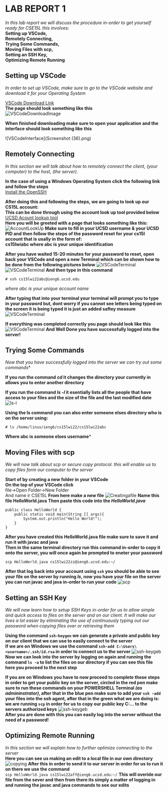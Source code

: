 # LAB REPORT 1
*In this lab report we will discuss the procedure in-order to get yourself ready for CSE15L this involves:* \
**Setting up VSCode,\
 Remotely Connecting,\
 Trying Some Commands,\
 Moving Files with scp,\
 Setting an SSH Key,\
 Optimizing Remote Running** 
 
 
## Setting up VSCode
 *In order to set up VSCode, make sure to go to the VSCode website and download it for your Operating System* 
 
 [VSCode Download Link](https://code.visualstudio.com/)\
 **The page should look something like this**\
 ![VSCodeDownloadImage](https://user-images.githubusercontent.com/97692945/149404004-7b5c36d1-8394-47c4-8254-713639c91914.png)
 
 **When finished downloading make sure to open your application and the interface should look something like this** 
 
 ![VSCodeInterface](Screenshot (36).png)
 
 
## Remotely Connecting
 *In this section we will talk about how to remotely connect the client, (your computer) to the host, (the server).* 
 
 **In the case of using a Windows Operating System click the following link and follow the steps** \
 [Install the OpenSSH](https://docs.microsoft.com/en-us/windows-server/administration/openssh/openssh_install_firstuse) 
 
 **After doing this and following the steps, we are going to look up our CS15L account:** \
 **This can be done through using the account look up tool provided below** \
 [UCSD Acount lookup tool](https://sdacs.ucsd.edu/~icc/index.php) \
 **Here you will be greeted with a page that looks something like this:** \
 ![AccountLookUp](https://user-images.githubusercontent.com/97692945/149406491-da45605c-8537-4249-9e58-20b8dcf336bc.png) 
 **Make sure to fill in your UCSD username & your UCSD PID and then follow the steps of the password reset for your cs15l account that is usally in the form of:** \
 **cs15lwiabc where abc is your unique identification** 
 
 **After you have waited 15-20 minutes for your password to reset, open back your VSCode and open a new Terminal which can be shown how to be done from the following pictures below**
![VSCodeTerminal](https://user-images.githubusercontent.com/97692945/149407233-4ff76a3b-beb7-47dc-845e-4583ddd7de92.png)
![VSCodeTerminal](https://user-images.githubusercontent.com/97692945/149407687-a164d5ab-3504-4aef-94c3-a2af105163f3.jpg)
**And then type in this command**
```
# ssh cs15lwi22abc@ieng6.ucsd.edu
```
*where abc is your unique account name*

**After typing that into your terminal your terminal will prompt you to type in your password but, dont worry if you cannot see letters being typed on the screen it is being typed it is just an added saftey measure** 
![VSCodeTerminal](https://user-images.githubusercontent.com/97692945/149408428-9acd3450-b2f2-4c71-8e17-cdefc6cf7b40.png)

**If everything was completed correctly you page should look like this**
![VSCodeTerminal](https://user-images.githubusercontent.com/97692945/149408679-7fa52e74-9ea9-45ac-b22b-9603ac62b97c.png)
**And Well Done you have successfully logged into the server!**


## Trying Some Commands 
*Now that you have successfully logged into the server we can try out some commands**

**If you run the command *cd* it changes the directory your currently in allows you to enter another directory**

**If you run the command *ls -l* it esentially lists all the people that have access to your files and the size of the file and the last modified date**
![ls-l](https://user-images.githubusercontent.com/97692945/149409849-e3c88022-2ba2-46e6-bc39-d635ec5310f0.png)

**Using the ls command you can also enter someone elses directory who is on the server using:** 
```
# ls /home/linux/ieng6/cs15lwi22/cs15lwi22abc 
```
**Where abc is someone elses username***


## Moving Files with scp
*We will now talk about scp or secure copy protocol. this will enable us to copy files form our computer to the server*

**Start of by creating a new folder in your VSCode** \
**On the top of your VSCode click** \
file->Open Folder->New Folder \
And name ir CSE15L
**From here make a new file**
![Creatingafile](https://user-images.githubusercontent.com/97692945/149411830-a22b48fc-ba8f-4391-b94c-8d200d50ace3.jpg)
**Name this file HelloWorld.java**
**Then paste this code into the *HelloWorld.java***
```
public class HelloWorld {
    public static void main(String [] args){
        System.out.println("Hello World!");
    }
}
```
**After you have created this HelloWorld.java file make sure to save it and run it with javac and java** \
**Then in the same terminal directory run this command in-order to copy it onto the server, you will once again be prompted to eneter your password**
```
scp HelloWorld.java cs15lwi22zz@ieng6.ucsd.edu:~/
```
**After that log back into your account using `ssh` you should be able to see your file on the server by running *ls*, now you have your file on the server you can run javac and java in-order to run your code**
![scp](https://user-images.githubusercontent.com/97692945/149413575-ac59cd32-7b59-40ac-8a49-45fc360aae48.png)


## Setting an SSH Key
*We will now learn how to setup SSH Keys in-order for us to allow simple and quick access to files on the server and on our client. It will make our lives a lot easier by eliminating the use of continuously typing out our password when copying files over or retrieving them*

**Using the command `ssh-keygen` we can generate a private and public key on our client that we can use to easily connect to the server** \
**If we are on Windows we use the command `ssh-add C:\Users\<username>/.ssh/id.rsa` in order to connect us to the server**
![ssh-keygeb](https://user-images.githubusercontent.com/97692945/149467276-fa067998-58aa-40d7-87e1-efd393081b45.png)
**Now we can look into the server by logging on again and running the command `ls -a` to list the files on our directory if you can see this file here you proceed to the next step**

**If you are on Windows you have to now proceed to complete these steps in order to get your public key on the server, circled in the red pen make sure to run these commands on your POWERSHELL Terminal *(as admininstrator)*, after that in the blue pen make sure to add your `ssh -add` your files into the ssh agent, after that in the green what we are doing is: we are running `scp` in order for us to copy our public key C:\... to the servers authorized keys**
![ssh-keygeb](https://user-images.githubusercontent.com/97692945/149580301-4692a807-cf6b-4c7a-bc07-6bfc2d4d8c55.png) \
**After you are done with this you can easily log into the server without the need of a password!**


## Optimizing Remote Running
*In this section we will explain how to further optimize connecting to the server* \
**Here you can see us making an edit to a local file in our own directory**
![copying](https://user-images.githubusercontent.com/97692945/149581388-cd3a030e-ba80-4f3e-88d3-eb7661fb96f8.png)
**After this in order to send it to our server in order for us to run it on there we use the command** \
`scp HelloWorld.java cs15lwi22aff@ieng6.ucsd.edu:~/` **This will overide our file from the sever and then from there its simply a matter of logging in and running the javac and java commands to see our edits**

